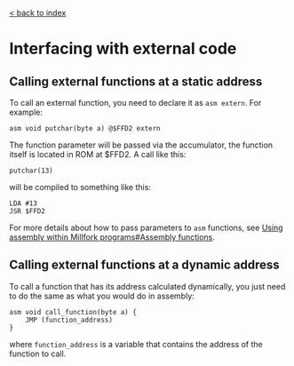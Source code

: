 [< back to index](../index.md)

# Interfacing with external code 

## Calling external functions at a static address

To call an external function, you need to declare it as `asm extern`. For example:

```
asm void putchar(byte a) @$FFD2 extern
```

The function parameter will be passed via the accumulator,
the function itself is located in ROM at $FFD2. A call like this:

```
putchar(13)
```

will be compiled to something like this:

```
LDA #13
JSR $FFD2
```

For more details about how to pass parameters to `asm` functions,
see [Using assembly within Millfork programs#Assembly functions](./assembly.md#assembly-functions).

## Calling external functions at a dynamic address

To call a function that has its address calculated dynamically, 
you just need to do the same as what you would do in assembly:  

```
asm void call_function(byte a) {
    JMP (function_address)
}
```

where `function_address` is a variable that contains the address of the function to call.